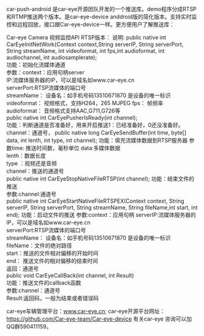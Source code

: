 car-push-android 是car-eye开源团队开发的一个推送库。demo程序分成RTSP和RTMP推送两个版本。是car-eye-device anddroid版的简化版本。支持实时监控和远程回放，接口跟Car-eye-device一样。更方便用户了解推送库：

Car-eye Camera 视频监控API RTSP版本：
说明:
public native int  CarEyeInitNetWork(Context context,String serverIP, String serverPort, String streamName, int videoformat, int fps,int audioformat, int audiochannel, int audiosamplerate);  
功能：初始化流媒体通道    
参数：context：应用句柄server  
IP:流媒体服务器的IP，可以是域名如www.car-eye.cn  
serverPort:RTSP流媒体的端口号  
streamName： 设备名：如手机号码13510671870 是设备的唯一标识   
videoformat： 视频格式，支持H264，265 MJPEG
fps： 帧频率  
audioformat： 音频格式支持AAC,G711,G726等   
public native int 	 CarEyePusherIsReady(int channel);   
功能：判断通道是否准备好，用来开启推送1：已经准备好，0还没准备好。
channel：通道号，
public native long   CarEyeSendBuffer(int time, byte[] data, int lenth, int type, int channel);
功能：填充流媒体数据到RTSP服务器 
参数time: 推送时间数，毫秒单位
data:多媒体数据   
lenth：数据长度    
type ：视频还是音频   
channel：推送的通道号   
public native int    CarEyeStopNativeFileRTSP(int channel);
功能：结束文件的推送   
参数:channel:通道号  
public native int    CarEyeStartNativeFileRTSPEX(Context context, String serverIP, String serverPort, String streamName,  String fileName,int start, int end);
功能：启动文件的推送 
参数:context：应用句柄
serverIP:流媒体服务器的IP，可以是域名如www.car-eye.cn   
serverPort:RTSP流媒体的端口号   
streamName： 设备名：如手机号码13510671870 是设备的唯一标识  
fileName：文件的绝对路径      
start：推送的文件相对偏移的开始时间     
end：  推送文件的相对偏移的结束时间     
返回：通道号   
public void  CarEyeCallBack(int channel, int Result)     
功能：推送文件的callback函数      
参数:channel：通道号     
Result:返回码，一般为结束或者错误码      


car-eye车辆管理平台：www.car-eye.cn; car-eye开源平台网址：https://github.com/Car-eye-team/Car-eye-device 有关car-eye 咨询可以加QQ群590411159。
